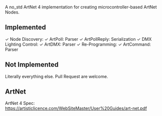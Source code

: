 A no_std ArtNet 4 implementation for creating microcontroller-based ArtNet Nodes.

## Implemented

✓ Node Discovery:
    ✓ ArtPoll: Parser
    ✓ ArtPollReply: Serialization
✓ DMX Lighting Control:
    ✓ ArtDMX: Parser
✓ Re-Programming:
    ✓ ArtCommand: Parser

## Not Implemented

Literally everything else. Pull Request are welcome.

## ArtNet

ArtNet 4 Spec: https://artisticlicence.com/WebSiteMaster/User%20Guides/art-net.pdf

